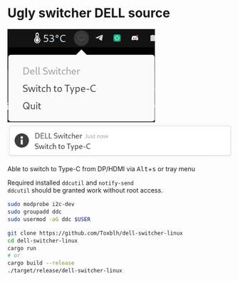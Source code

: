 # Ugly switcher DELL source

![](_repo/tray.png)
![](_repo/notif.png)

Able to switch to Type-C from DP/HDMI via <kbd>Alt</kbd>+<kbd>s</kbd> or tray menu

Required installed `ddcutil` and `notify-send`  
`ddcutil` should be granted work without root access.

```bash
sudo modprobe i2c-dev
sudo groupadd ddc
sudo usermod -aG ddc $USER
```

```bash
git clone https://github.com/Toxblh/dell-switcher-linux
cd dell-switcher-linux
cargo run
# or 
cargo build --release
./target/release/dell-switcher-linux
```
